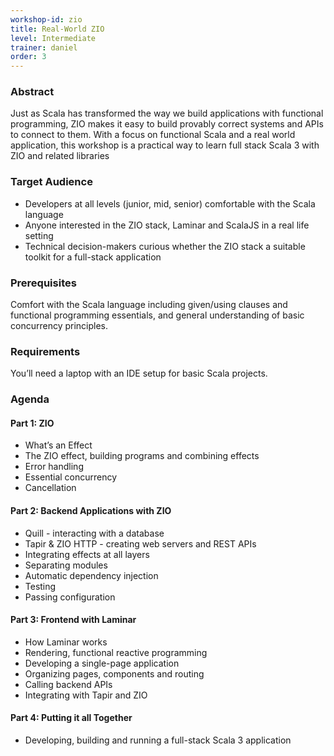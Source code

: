```yaml
---
workshop-id: zio
title: Real-World ZIO
level: Intermediate
trainer: daniel
order: 3
---
```


### Abstract

Just as Scala has transformed the way we build applications with functional programming, ZIO makes it easy to build provably correct systems and APIs to connect to them. With a focus on functional Scala and a real world application, this workshop is a practical way to learn full stack Scala 3 with ZIO and related libraries


### Target Audience 

- Developers at all levels (junior, mid, senior) comfortable with the Scala language
- Anyone interested in the ZIO stack, Laminar and ScalaJS in a real life setting
- Technical decision-makers curious whether the ZIO stack a suitable toolkit for a full-stack application


### Prerequisites

Comfort with the Scala language including given/using clauses and functional programming essentials, and general understanding of basic concurrency principles.


### Requirements

You’ll need a laptop with an IDE setup for basic Scala projects.


### Agenda

#### Part 1: ZIO
- What’s an Effect
- The ZIO effect, building programs and combining effects
- Error handling
- Essential concurrency
- Cancellation

#### Part 2: Backend Applications with ZIO
- Quill - interacting with a database
- Tapir & ZIO HTTP - creating web servers and REST APIs
- Integrating effects at all layers
- Separating modules
- Automatic dependency injection
- Testing
- Passing configuration

#### Part 3: Frontend with Laminar
- How Laminar works
- Rendering, functional reactive programming
- Developing a single-page application
- Organizing pages, components and routing
- Calling backend APIs
- Integrating with Tapir and ZIO

#### Part 4: Putting it all Together
- Developing, building and running a full-stack Scala 3 application

